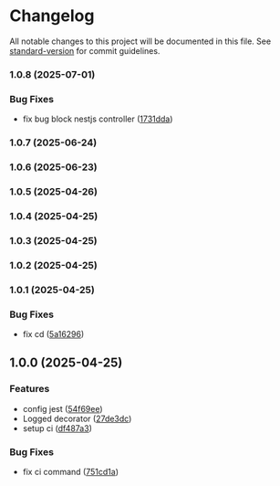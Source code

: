 # Changelog

All notable changes to this project will be documented in this file. See [standard-version](https://github.com/conventional-changelog/standard-version) for commit guidelines.

### 1.0.8 (2025-07-01)


### Bug Fixes

* fix bug block nestjs controller ([1731dda](https://github.com/bravo680git/decologger/commit/1731dda5ceda3c8b8c97b62db50e5c039ccfcde3))

### 1.0.7 (2025-06-24)

### 1.0.6 (2025-06-23)

### 1.0.5 (2025-04-26)

### 1.0.4 (2025-04-25)

### 1.0.3 (2025-04-25)

### 1.0.2 (2025-04-25)

### 1.0.1 (2025-04-25)


### Bug Fixes

* fix cd ([5a16296](https://github.com/bravo680git/decologger/commit/5a162966efcfe023fe06fdc5d5dff1c51086d6da))

## 1.0.0 (2025-04-25)


### Features

* config jest ([54f69ee](https://github.com/bravo680git/decologger/commit/54f69eec8f47f9263962a5b6791858fbc2c3c8f1))
* Logged decorator ([27de3dc](https://github.com/bravo680git/decologger/commit/27de3dc2329a88693efb0c40e570a79e9cadf242))
* setup ci ([df487a3](https://github.com/bravo680git/decologger/commit/df487a3a3917ac2df20d8d7aef6e9e7ae9d95e66))


### Bug Fixes

* fix ci command ([751cd1a](https://github.com/bravo680git/decologger/commit/751cd1afae4bdf44ae53967db4dabdd6580373fa))
